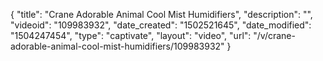 {
    "title": "Crane Adorable Animal Cool Mist Humidifiers",
    "description": "",
    "videoid": "109983932",
    "date_created": "1502521645",
    "date_modified": "1504247454",
    "type": "captivate",
    "layout": "video",
    "url": "\/v\/crane-adorable-animal-cool-mist-humidifiers\/109983932"
}